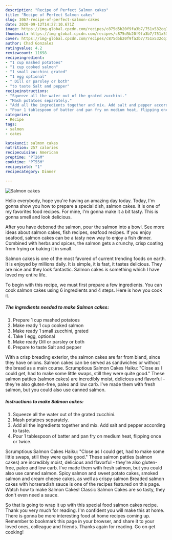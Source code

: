 ```yaml
---
description: "Recipe of Perfect Salmon cakes"
title: "Recipe of Perfect Salmon cakes"
slug: 3067-recipe-of-perfect-salmon-cakes
date: 2020-09-12T14:27:10.671Z
image: https://img-global.cpcdn.com/recipes/c875d5b20f9fa3b7/751x532cq70/salmon-cakes-recipe-main-photo.jpg
thumbnail: https://img-global.cpcdn.com/recipes/c875d5b20f9fa3b7/751x532cq70/salmon-cakes-recipe-main-photo.jpg
cover: https://img-global.cpcdn.com/recipes/c875d5b20f9fa3b7/751x532cq70/salmon-cakes-recipe-main-photo.jpg
author: Chad Gonzalez
ratingvalue: 4.2
reviewcount: 11698
recipeingredient:
- "1 cup mashed potatoes"
- "1 cup cooked salmon"
- "1 small zucchini grated"
- "1 egg optional"
- " Dill or parsley or both"
- "to taste Salt and pepper"
recipeinstructions:
- "Squeeze all the water out of the grated zucchini."
- "Mash potatoes separately."
- "Add all the ingredients together and mix. Add salt and pepper according to taste."
- "Pour 1 tablespoon of batter and pan fry on medium heat, flipping once or twice."
categories:
- Recipe
tags:
- salmon
- cakes

katakunci: salmon cakes 
nutrition: 257 calories
recipecuisine: American
preptime: "PT26M"
cooktime: "PT55M"
recipeyield: "1"
recipecategory: Dinner

---
```



![Salmon cakes](https://img-global.cpcdn.com/recipes/c875d5b20f9fa3b7/751x532cq70/salmon-cakes-recipe-main-photo.jpg)

Hello everybody, hope you're having an amazing day today. Today, I'm gonna show you how to prepare a special dish, salmon cakes. It is one of my favorites food recipes. For mine, I'm gonna make it a bit tasty. This is gonna smell and look delicious.

After you have deboned the salmon, pour the salmon into a bowl. See more ideas about salmon cakes, fish recipes, seafood recipes. If you enjoy seafood, salmon cakes can be a tasty new way to enjoy a fish dinner. Combined with herbs and spices, the salmon gets a crunchy, crisp coating from frying or baking it in small.

Salmon cakes is one of the most favored of current trending foods on earth. It is enjoyed by millions daily. It is simple, it is fast, it tastes delicious. They are nice and they look fantastic. Salmon cakes is something which I have loved my entire life.


To begin with this recipe, we must first prepare a few ingredients. You can cook salmon cakes using 6 ingredients and 4 steps. Here is how you cook it.

<!--inarticleads1-->

##### The ingredients needed to make Salmon cakes:

1. Prepare 1 cup mashed potatoes
1. Make ready 1 cup cooked salmon
1. Make ready 1 small zucchini, grated
1. Take 1 egg, optional
1. Make ready  Dill or parsley or both
1. Prepare to taste Salt and pepper


With a crisp breading exterior, the salmon cakes are far from bland, since they have onions. Salmon cakes can be served as sandwiches or without the bread as a main course. Scrumptious Salmon Cakes Haiku: &#34;Close as I could get, had to make some little swaps, still they were quite good.&#34; These salmon patties (salmon cakes) are incredibly moist, delicious and flavorful - they&#39;re also gluten-free, paleo and low carb. I&#39;ve made them with fresh salmon, but you could also use canned salmon. 

<!--inarticleads2-->

##### Instructions to make Salmon cakes:

1. Squeeze all the water out of the grated zucchini.
1. Mash potatoes separately.
1. Add all the ingredients together and mix. Add salt and pepper according to taste.
1. Pour 1 tablespoon of batter and pan fry on medium heat, flipping once or twice.


Scrumptious Salmon Cakes Haiku: &#34;Close as I could get, had to make some little swaps, still they were quite good.&#34; These salmon patties (salmon cakes) are incredibly moist, delicious and flavorful - they&#39;re also gluten-free, paleo and low carb. I&#39;ve made them with fresh salmon, but you could also use canned salmon. Spicy salmon and sweet potato cakes, smoked salmon and cream cheese cakes, as well as crispy salmon Breaded salmon cakes with horseradish sauce is one of the recipes featured on this page. Watch how to make Salmon Cakes! Classic Salmon Cakes are so tasty, they don&#39;t even need a sauce. 

So that is going to wrap it up with this special food salmon cakes recipe. Thank you very much for reading. I'm confident you will make this at home. There is gonna be more interesting food at home recipes coming up. Remember to bookmark this page in your browser, and share it to your loved ones, colleague and friends. Thanks again for reading. Go on get cooking!
